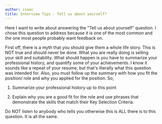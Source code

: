 ```yaml
---
author: isaac
title: Interview Tips - Tell us about yourself?
---
```

Here I want to write about answering the "Tell us about yourself" question. I chose this question to address because it is one of the most common and the one most people probably want feedback on.

First off, there is a myth that you should give them a whole life story. This is NOT true and should never be done. What you are really doing is selling your skill and suitability. What should happen is you have to summarize your professional history, and quantify some of your achievements. I know it sounds like a repeat of your resume, but that's literally what this question was intended for. Also, you must follow up the summary with how you fit the position/ role and why you applied for the position. So,

1) Summarize your professional history up to this point

2) Explain why you are a good fit for the role and use phrases that demonstrate the skills that match their Key Selection Criteria.

Do NOT listen to anybody who tells you otherwise this is ALL there is to this question. It is all the same.